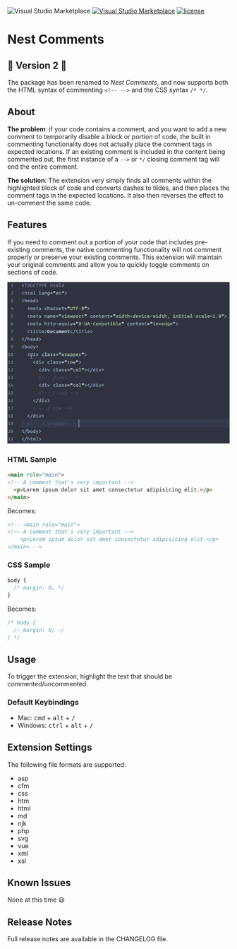 ![Visual Studio Marketplace](https://img.shields.io/vscode-marketplace/v/philsinatra.nested-comments.svg?style=flat-square)
[![Visual Studio Marketplace](https://img.shields.io/vscode-marketplace/d/philsinatra.nested-comments.svg?style=flat-square)]()
[![license](https://img.shields.io/github/license/philsinatra/NestedCommentsVSCode.svg?style=flat-square)](https://github.com/philsinatra/NestedCommentsVSCode/blob/master/LICENSE)

# Nest Comments

## 🎉 Version 2 🎉

The package has been renamed to _Nest Comments_, and now supports both the HTML syntax of commenting `<!-- -->` and the CSS syntax `/* */`.

## About

**The problem**: if your code contains a comment, and you want to add a new comment to temporarily disable a block or portion of code, the built in commenting functionality does not actually place the comment tags in expected locations. If an existing comment is included in the content being commented out, the first instance of a `-->` or `*/` closing comment tag will end the entire comment.

**The solution**: The extension very simply finds all comments within the highlighted block of code and converts dashes to tildes, and then places the comment tags in the expected locations. It also then reverses the effect to un-comment the same code.

## Features

If you need to comment out a portion of your code that includes pre-existing comments, the native commenting functionality will not comment properly or preserve your existing comments. This extension will maintain your original comments and allow you to quickly toggle comments on sections of code.

![code before nesting](images/demo.gif)

### HTML Sample

```html
<main role="main">
<!-- A comment that's very important -->
  <p>Lorem ipsum dolor sit amet consectetur adipisicing elit.</p>
</main>
```

Becomes:

```html
<!-- <main role="main">
<!~~ A comment that's very important ~~>
	<p>Lorem ipsum dolor sit amet consectetur adipisicing elit.</p>
</main> -->
```

### CSS Sample

```css
body {
  /* margin: 0; */
}
```

Becomes:

```css
/* body {
  /~ margin: 0; ~/
} */
```

## Usage

To trigger the extension, highlight the text that should be commented/uncommented.

### Default Keybindings

- Mac: <kbd>cmd</kbd> + <kbd>alt</kbd> + <kbd>/</kbd>
- Windows: <kbd>ctrl</kbd> + <kbd>alt</kbd> + <kbd>/</kbd>

## Extension Settings

The following file formats are supported:

- asp
- cfm
- css
- htm
- html
- md
- njk
- php
- svg
- vue
- xml
- xsl

## Known Issues

None at this time 😃

## Release Notes

Full release notes are available in the CHANGELOG file.